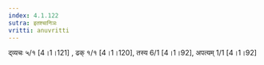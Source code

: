 ```yaml
---
index: 4.1.122
sutra: इतश्चानिञः
vritti: anuvritti
---
```


द्‍व्यचः  ५/१ [4।1।121] , ढक्  १/१ [4।1।120], तस्य 6/1 [4।1।92], अपत्यम् 1/1 [4।1।92]